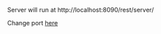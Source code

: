 Server will run at http://localhost:8090/rest/server/

Change port [here](./src/main/resources/application.properties)
